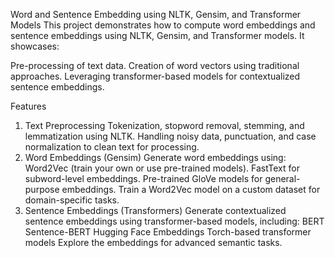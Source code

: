 Word and Sentence Embedding using NLTK, Gensim, and Transformer Models
This project demonstrates how to compute word embeddings and sentence embeddings using NLTK, Gensim, and Transformer models. It showcases:

Pre-processing of text data.
Creation of word vectors using traditional approaches.
Leveraging transformer-based models for contextualized sentence embeddings.


Features
1. Text Preprocessing
Tokenization, stopword removal, stemming, and lemmatization using NLTK.
Handling noisy data, punctuation, and case normalization to clean text for processing.
2. Word Embeddings (Gensim)
Generate word embeddings using:
Word2Vec (train your own or use pre-trained models).
FastText for subword-level embeddings.
Pre-trained GloVe models for general-purpose embeddings.
Train a Word2Vec model on a custom dataset for domain-specific tasks.
3. Sentence Embeddings (Transformers)
Generate contextualized sentence embeddings using transformer-based models, including:
BERT
Sentence-BERT
Hugging Face Embeddings
Torch-based transformer models
Explore the embeddings for advanced semantic tasks.

